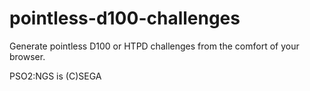 # pointless-d100-challenges

Generate pointless D100 or HTPD challenges from the comfort of your browser.

PSO2:NGS is (C)SEGA